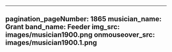 ------
pagination_pageNumber: 1865
musician_name: Grant
band_name: Feeder
img_src: images/musician1900.png
onmouseover_src: images/musician1900.1.png
------